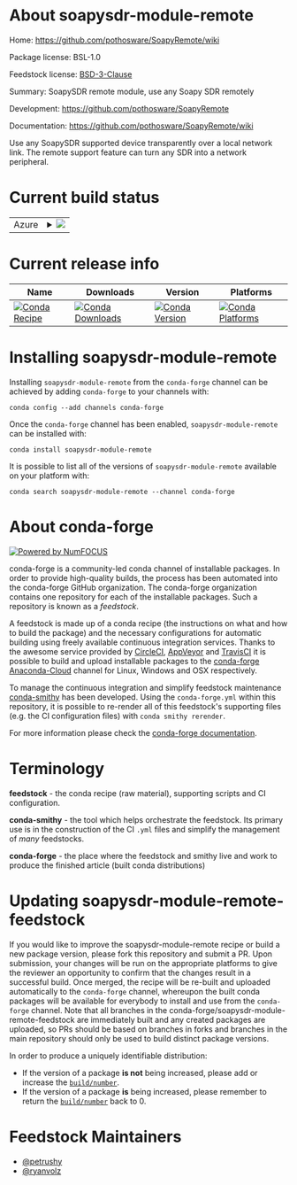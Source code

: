 About soapysdr-module-remote
============================

Home: https://github.com/pothosware/SoapyRemote/wiki

Package license: BSL-1.0

Feedstock license: [BSD-3-Clause](https://github.com/conda-forge/soapysdr-module-remote-feedstock/blob/master/LICENSE.txt)

Summary: SoapySDR remote module, use any Soapy SDR remotely

Development: https://github.com/pothosware/SoapyRemote

Documentation: https://github.com/pothosware/SoapyRemote/wiki

Use any SoapySDR supported device transparently over a local network link.
The remote support feature can turn any SDR into a network peripheral.


Current build status
====================


<table>
    
  <tr>
    <td>Azure</td>
    <td>
      <details>
        <summary>
          <a href="https://dev.azure.com/conda-forge/feedstock-builds/_build/latest?definitionId=10400&branchName=master">
            <img src="https://dev.azure.com/conda-forge/feedstock-builds/_apis/build/status/soapysdr-module-remote-feedstock?branchName=master">
          </a>
        </summary>
        <table>
          <thead><tr><th>Variant</th><th>Status</th></tr></thead>
          <tbody><tr>
              <td>linux_64</td>
              <td>
                <a href="https://dev.azure.com/conda-forge/feedstock-builds/_build/latest?definitionId=10400&branchName=master">
                  <img src="https://dev.azure.com/conda-forge/feedstock-builds/_apis/build/status/soapysdr-module-remote-feedstock?branchName=master&jobName=linux&configuration=linux_64_" alt="variant">
                </a>
              </td>
            </tr><tr>
              <td>osx_64</td>
              <td>
                <a href="https://dev.azure.com/conda-forge/feedstock-builds/_build/latest?definitionId=10400&branchName=master">
                  <img src="https://dev.azure.com/conda-forge/feedstock-builds/_apis/build/status/soapysdr-module-remote-feedstock?branchName=master&jobName=osx&configuration=osx_64_" alt="variant">
                </a>
              </td>
            </tr><tr>
              <td>win_64</td>
              <td>
                <a href="https://dev.azure.com/conda-forge/feedstock-builds/_build/latest?definitionId=10400&branchName=master">
                  <img src="https://dev.azure.com/conda-forge/feedstock-builds/_apis/build/status/soapysdr-module-remote-feedstock?branchName=master&jobName=win&configuration=win_64_" alt="variant">
                </a>
              </td>
            </tr>
          </tbody>
        </table>
      </details>
    </td>
  </tr>
</table>

Current release info
====================

| Name | Downloads | Version | Platforms |
| --- | --- | --- | --- |
| [![Conda Recipe](https://img.shields.io/badge/recipe-soapysdr--module--remote-green.svg)](https://anaconda.org/conda-forge/soapysdr-module-remote) | [![Conda Downloads](https://img.shields.io/conda/dn/conda-forge/soapysdr-module-remote.svg)](https://anaconda.org/conda-forge/soapysdr-module-remote) | [![Conda Version](https://img.shields.io/conda/vn/conda-forge/soapysdr-module-remote.svg)](https://anaconda.org/conda-forge/soapysdr-module-remote) | [![Conda Platforms](https://img.shields.io/conda/pn/conda-forge/soapysdr-module-remote.svg)](https://anaconda.org/conda-forge/soapysdr-module-remote) |

Installing soapysdr-module-remote
=================================

Installing `soapysdr-module-remote` from the `conda-forge` channel can be achieved by adding `conda-forge` to your channels with:

```
conda config --add channels conda-forge
```

Once the `conda-forge` channel has been enabled, `soapysdr-module-remote` can be installed with:

```
conda install soapysdr-module-remote
```

It is possible to list all of the versions of `soapysdr-module-remote` available on your platform with:

```
conda search soapysdr-module-remote --channel conda-forge
```


About conda-forge
=================

[![Powered by NumFOCUS](https://img.shields.io/badge/powered%20by-NumFOCUS-orange.svg?style=flat&colorA=E1523D&colorB=007D8A)](http://numfocus.org)

conda-forge is a community-led conda channel of installable packages.
In order to provide high-quality builds, the process has been automated into the
conda-forge GitHub organization. The conda-forge organization contains one repository
for each of the installable packages. Such a repository is known as a *feedstock*.

A feedstock is made up of a conda recipe (the instructions on what and how to build
the package) and the necessary configurations for automatic building using freely
available continuous integration services. Thanks to the awesome service provided by
[CircleCI](https://circleci.com/), [AppVeyor](https://www.appveyor.com/)
and [TravisCI](https://travis-ci.com/) it is possible to build and upload installable
packages to the [conda-forge](https://anaconda.org/conda-forge)
[Anaconda-Cloud](https://anaconda.org/) channel for Linux, Windows and OSX respectively.

To manage the continuous integration and simplify feedstock maintenance
[conda-smithy](https://github.com/conda-forge/conda-smithy) has been developed.
Using the ``conda-forge.yml`` within this repository, it is possible to re-render all of
this feedstock's supporting files (e.g. the CI configuration files) with ``conda smithy rerender``.

For more information please check the [conda-forge documentation](https://conda-forge.org/docs/).

Terminology
===========

**feedstock** - the conda recipe (raw material), supporting scripts and CI configuration.

**conda-smithy** - the tool which helps orchestrate the feedstock.
                   Its primary use is in the construction of the CI ``.yml`` files
                   and simplify the management of *many* feedstocks.

**conda-forge** - the place where the feedstock and smithy live and work to
                  produce the finished article (built conda distributions)


Updating soapysdr-module-remote-feedstock
=========================================

If you would like to improve the soapysdr-module-remote recipe or build a new
package version, please fork this repository and submit a PR. Upon submission,
your changes will be run on the appropriate platforms to give the reviewer an
opportunity to confirm that the changes result in a successful build. Once
merged, the recipe will be re-built and uploaded automatically to the
`conda-forge` channel, whereupon the built conda packages will be available for
everybody to install and use from the `conda-forge` channel.
Note that all branches in the conda-forge/soapysdr-module-remote-feedstock are
immediately built and any created packages are uploaded, so PRs should be based
on branches in forks and branches in the main repository should only be used to
build distinct package versions.

In order to produce a uniquely identifiable distribution:
 * If the version of a package **is not** being increased, please add or increase
   the [``build/number``](https://conda.io/docs/user-guide/tasks/build-packages/define-metadata.html#build-number-and-string).
 * If the version of a package **is** being increased, please remember to return
   the [``build/number``](https://conda.io/docs/user-guide/tasks/build-packages/define-metadata.html#build-number-and-string)
   back to 0.

Feedstock Maintainers
=====================

* [@petrushy](https://github.com/petrushy/)
* [@ryanvolz](https://github.com/ryanvolz/)

